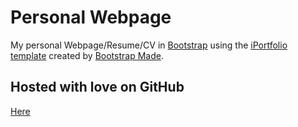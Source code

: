 # Personal Webpage 

My personal Webpage/Resume/CV in [Bootstrap](http://getbootstrap.com/) using the [iPortfolio template](https://bootstrapmade.com/iportfolio-bootstrap-portfolio-websites-template/) created by [Bootstrap Made](https://bootstrapmade.com//). 

## Hosted with love on GitHub
[Here](https://rjaikanth.github.io/)
